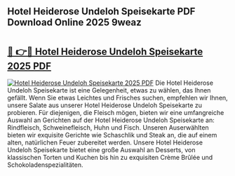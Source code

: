 ## Hotel Heiderose Undeloh Speisekarte PDF Download Online 2025 9weaz

# <h2><a href="http://gc5dzd.nevu.top/?p=Hotel+Heiderose+Undeloh+Speisekarte">🔗 👉🔴 Hotel Heiderose Undeloh Speisekarte 2025 PDF</a></h2>

[![Hotel Heiderose Undeloh Speisekarte 2025 PDF](https://i.imgur.com/dBaPXMq.png)](http://gc5dzd.nevu.top/?p=Hotel+Heiderose+Undeloh+Speisekarte)
Die Hotel Heiderose Undeloh Speisekarte ist eine Gelegenheit, etwas zu wählen, das Ihnen gefällt. Wenn Sie etwas Leichtes und Frisches suchen, empfehlen wir Ihnen, unsere Salate aus unserer Hotel Heiderose Undeloh Speisekarte zu probieren. Für diejenigen, die Fleisch mögen, bieten wir eine umfangreiche Auswahl an Gerichten auf der Hotel Heiderose Undeloh Speisekarte an: Rindfleisch, Schweinefleisch, Huhn und Fisch. Unseren Auserwählten bieten wir exquisite Gerichte wie Schaschlik und Steak an, die auf einem alten, natürlichen Feuer zubereitet werden. Unsere Hotel Heiderose Undeloh Speisekarte bietet eine große Auswahl an Desserts, von klassischen Torten und Kuchen bis hin zu exquisiten Crème Brûlée und Schokoladenspezialitäten.
